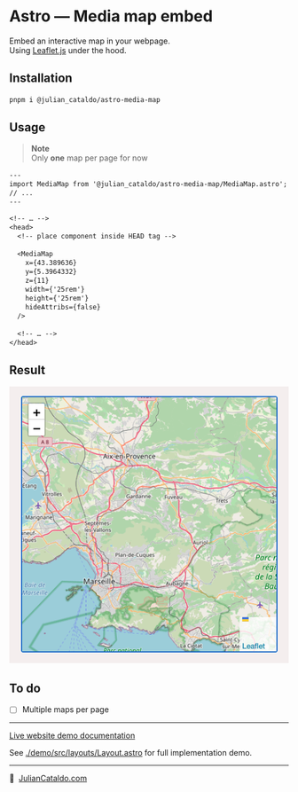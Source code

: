 # Astro — Media map embed

Embed an interactive map in your webpage.  
Using [Leaflet.js](https://leafletjs.com) under the hood.

## Installation

```sh
pnpm i @julian_cataldo/astro-media-map
```

## Usage

> **Note**  
> Only **one** map per page for now

```astro
---
import MediaMap from '@julian_cataldo/astro-media-map/MediaMap.astro';
// ...
---
```

```astro
<!-- … -->
<head>
  <!-- place component inside HEAD tag -->

  <MediaMap
    x={43.389636}
    y={5.3964332}
    z={11}
    width={'25rem'}
    height={'25rem'}
    hideAttribs={false}
  />

  <!-- … -->
</head>
```

## Result

![](../../../docs/component-media-map.png)

## To do

- [ ] Multiple maps per page

---

[Live website demo documentation](../../demo)

See [./demo/src/layouts/Layout.astro](../../demo/src/layouts/Layout.astro)
for full implementation demo.

---

🔗  [JulianCataldo.com](https://www.juliancataldo.com/)
